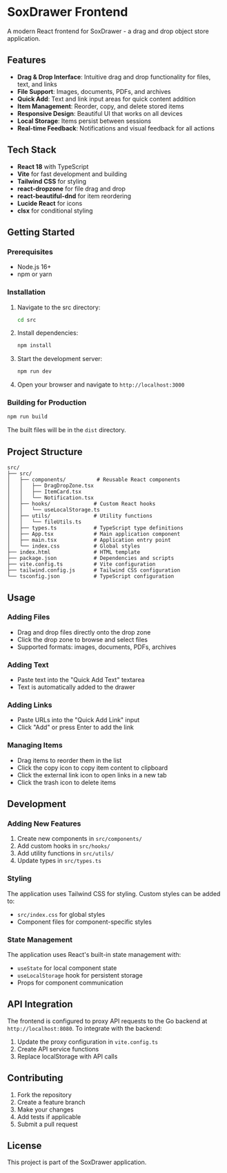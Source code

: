 # SoxDrawer Frontend

A modern React frontend for SoxDrawer - a drag and drop object store application.

## Features

- **Drag & Drop Interface**: Intuitive drag and drop functionality for files, text, and links
- **File Support**: Images, documents, PDFs, and archives
- **Quick Add**: Text and link input areas for quick content addition
- **Item Management**: Reorder, copy, and delete stored items
- **Responsive Design**: Beautiful UI that works on all devices
- **Local Storage**: Items persist between sessions
- **Real-time Feedback**: Notifications and visual feedback for all actions

## Tech Stack

- **React 18** with TypeScript
- **Vite** for fast development and building
- **Tailwind CSS** for styling
- **react-dropzone** for file drag and drop
- **react-beautiful-dnd** for item reordering
- **Lucide React** for icons
- **clsx** for conditional styling

## Getting Started

### Prerequisites

- Node.js 16+ 
- npm or yarn

### Installation

1. Navigate to the src directory:
   ```bash
   cd src
   ```

2. Install dependencies:
   ```bash
   npm install
   ```

3. Start the development server:
   ```bash
   npm run dev
   ```

4. Open your browser and navigate to `http://localhost:3000`

### Building for Production

```bash
npm run build
```

The built files will be in the `dist` directory.

## Project Structure

```
src/
├── src/
│   ├── components/          # Reusable React components
│   │   ├── DragDropZone.tsx
│   │   ├── ItemCard.tsx
│   │   └── Notification.tsx
│   ├── hooks/              # Custom React hooks
│   │   └── useLocalStorage.ts
│   ├── utils/              # Utility functions
│   │   └── fileUtils.ts
│   ├── types.ts            # TypeScript type definitions
│   ├── App.tsx             # Main application component
│   ├── main.tsx            # Application entry point
│   └── index.css           # Global styles
├── index.html              # HTML template
├── package.json            # Dependencies and scripts
├── vite.config.ts          # Vite configuration
├── tailwind.config.js      # Tailwind CSS configuration
└── tsconfig.json           # TypeScript configuration
```

## Usage

### Adding Files
- Drag and drop files directly onto the drop zone
- Click the drop zone to browse and select files
- Supported formats: images, documents, PDFs, archives

### Adding Text
- Paste text into the "Quick Add Text" textarea
- Text is automatically added to the drawer

### Adding Links
- Paste URLs into the "Quick Add Link" input
- Click "Add" or press Enter to add the link

### Managing Items
- Drag items to reorder them in the list
- Click the copy icon to copy item content to clipboard
- Click the external link icon to open links in a new tab
- Click the trash icon to delete items

## Development

### Adding New Features

1. Create new components in `src/components/`
2. Add custom hooks in `src/hooks/`
3. Add utility functions in `src/utils/`
4. Update types in `src/types.ts`

### Styling

The application uses Tailwind CSS for styling. Custom styles can be added to:
- `src/index.css` for global styles
- Component files for component-specific styles

### State Management

The application uses React's built-in state management with:
- `useState` for local component state
- `useLocalStorage` hook for persistent storage
- Props for component communication

## API Integration

The frontend is configured to proxy API requests to the Go backend at `http://localhost:8080`. To integrate with the backend:

1. Update the proxy configuration in `vite.config.ts`
2. Create API service functions
3. Replace localStorage with API calls

## Contributing

1. Fork the repository
2. Create a feature branch
3. Make your changes
4. Add tests if applicable
5. Submit a pull request

## License

This project is part of the SoxDrawer application. 